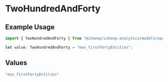 # TwoHundredAndForty

## Example Usage

```typescript
import { TwoHundredAndForty } from "@inkeep/inkeep-analytics/models/operations";

let value: TwoHundredAndForty = "max_firstPartyEntities";
```

## Values

```typescript
"max_firstPartyEntities"
```